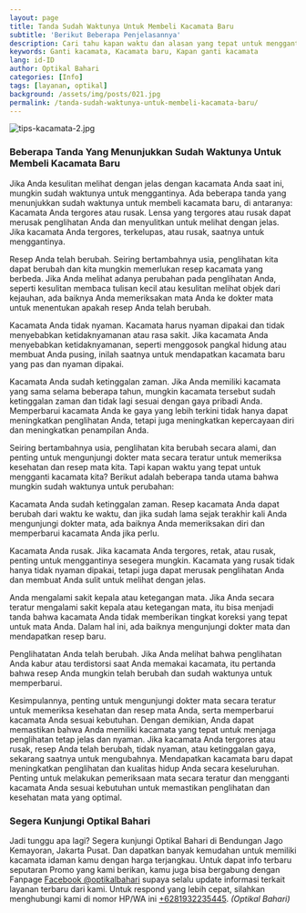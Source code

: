 ```yaml
---
layout: page
title: Tanda Sudah Waktunya Untuk Membeli Kacamata Baru
subtitle: 'Berikut Beberapa Penjelasannya'
description: Cari tahu kapan waktu dan alasan yang tepat untuk mengganti kacamata Anda, baik kacamata anda rusak, resep berubah, tidak nyaman, atau sudah ketinggalan zaman.
keywords: Ganti kacamata, Kacamata baru, Kapan ganti kacamata
lang: id-ID
author: Optikal Bahari
categories: [Info]
tags: [layanan, optikal]
background: /assets/img/posts/021.jpg
permalink: /tanda-sudah-waktunya-untuk-membeli-kacamata-baru/
---
```


<div class="card shadow p-3 mb-5 bg-white rounded">
<img src="{{"/assets/img/posts/periksa-mata/periksa-mata-gratis-optikal-bahari-9.jpg" | relative_url }}" class="card-img-top" alt="tips-kacamata-2.jpg">

<div class="card-body">
    <h3 class="card-title">
        Beberapa Tanda Yang Menunjukkan Sudah Waktunya Untuk Membeli Kacamata Baru
    </h3>
    <p class="card-text">
        Jika Anda kesulitan melihat dengan jelas dengan kacamata Anda saat ini, mungkin sudah waktunya untuk menggantinya. Ada beberapa tanda yang menunjukkan sudah waktunya untuk membeli kacamata baru, di antaranya: Kacamata Anda tergores atau rusak. Lensa yang tergores atau rusak dapat merusak penglihatan Anda dan menyulitkan untuk melihat dengan jelas. Jika kacamata Anda tergores, terkelupas, atau rusak, saatnya untuk menggantinya.
    </p>
    <p class="card-text">
        Resep Anda telah berubah. Seiring bertambahnya usia, penglihatan kita dapat berubah dan kita mungkin memerlukan resep kacamata yang berbeda. Jika Anda melihat adanya perubahan pada penglihatan Anda, seperti kesulitan membaca tulisan kecil atau kesulitan melihat objek dari kejauhan, ada baiknya Anda memeriksakan mata Anda ke dokter mata untuk menentukan apakah resep Anda telah berubah.
    </p>
    <p class="card-text">
        Kacamata Anda tidak nyaman. Kacamata harus nyaman dipakai dan tidak menyebabkan ketidaknyamanan atau rasa sakit. Jika kacamata Anda menyebabkan ketidaknyamanan, seperti menggosok pangkal hidung atau membuat Anda pusing, inilah saatnya untuk mendapatkan kacamata baru yang pas dan nyaman dipakai.
    </p>

<p class="card-text">
Kacamata Anda sudah ketinggalan zaman. Jika Anda memiliki kacamata yang sama selama beberapa tahun, mungkin kacamata tersebut sudah ketinggalan zaman dan tidak lagi sesuai dengan gaya pribadi Anda. Memperbarui kacamata Anda ke gaya yang lebih terkini tidak hanya dapat meningkatkan penglihatan Anda, tetapi juga meningkatkan kepercayaan diri dan meningkatkan penampilan Anda.</p>

<p class="card-text">
Seiring bertambahnya usia, penglihatan kita berubah secara alami, dan penting untuk mengunjungi dokter mata secara teratur untuk memeriksa kesehatan dan resep mata kita. Tapi kapan waktu yang tepat untuk mengganti kacamata kita? Berikut adalah beberapa tanda utama bahwa mungkin sudah waktunya untuk perubahan:
</p>

<p class="card-text">
Kacamata Anda sudah ketinggalan zaman. Resep kacamata Anda dapat berubah dari waktu ke waktu, dan jika sudah lama sejak terakhir kali Anda mengunjungi dokter mata, ada baiknya Anda memeriksakan diri dan memperbarui kacamata Anda jika perlu.</p>

<p class="card-text">
Kacamata Anda rusak. Jika kacamata Anda tergores, retak, atau rusak, penting untuk menggantinya sesegera mungkin. Kacamata yang rusak tidak hanya tidak nyaman dipakai, tetapi juga dapat merusak penglihatan Anda dan membuat Anda sulit untuk melihat dengan jelas.</p>

<p class="card-text">
Anda mengalami sakit kepala atau ketegangan mata. Jika Anda secara teratur mengalami sakit kepala atau ketegangan mata, itu bisa menjadi tanda bahwa kacamata Anda tidak memberikan tingkat koreksi yang tepat untuk mata Anda. Dalam hal ini, ada baiknya mengunjungi dokter mata dan mendapatkan resep baru.</p>

<p class="card-text">
Penglihatatan Anda telah berubah. Jika Anda melihat bahwa penglihatan Anda kabur atau terdistorsi saat Anda memakai kacamata, itu pertanda bahwa resep Anda mungkin telah berubah dan sudah waktunya untuk memperbarui.</p>
    <p class="card-text">
        Kesimpulannya, penting untuk mengunjungi dokter mata secara teratur untuk memeriksa kesehatan dan resep mata Anda, serta memperbarui kacamata Anda sesuai kebutuhan. Dengan demikian, Anda dapat memastikan bahwa Anda memiliki kacamata yang tepat untuk menjaga penglihatan tetap jelas dan nyaman. Jika kacamata Anda tergores atau rusak, resep Anda telah berubah, tidak nyaman, atau ketinggalan gaya, sekarang saatnya untuk mengubahnya. Mendapatkan kacamata baru dapat meningkatkan penglihatan dan kualitas hidup Anda secara keseluruhan. Penting untuk melakukan pemeriksaan mata secara teratur dan mengganti kacamata Anda sesuai kebutuhan untuk memastikan penglihatan dan kesehatan mata yang optimal.
    </p>
    <h3 class="card-title">
        Segera Kunjungi Optikal Bahari
    </h3>
    <p class="card-text">
        Jadi tunggu apa lagi? Segera kunjungi Optikal Bahari di Bendungan Jago Kemayoran, Jakarta Pusat. Dan dapatkan banyak kemudahan untuk memiliki kacamata idaman kamu dengan harga terjangkau. Untuk dapat info terbaru seputaran Promo yang kami berikan, kamu juga bisa bergabung dengan Fanpage <a href="https://www.facebook.com/optikalbahari" id="FBClick" title="Facebook Page Optikal Bahari" class="FacebookPage">Facebook @optikalbahari</a> supaya selalu update informasi terkait layanan terbaru dari kami. Untuk respond yang lebih cepat, silahkan menghubungi kami di nomor HP/WA ini <a href="https://api.whatsapp.com/send?phone=6281932235445&text=Hallo%2C+saya+butuh+informasi+lebih+lanjut+mengenai+Optikal+Bahari" id="WhatsAppClick" class="WhatsAppCall" title="Call WhatsApp">+6281932235445</a>.
    <em>(Optikal Bahari)</em>
    </p>

</div>
